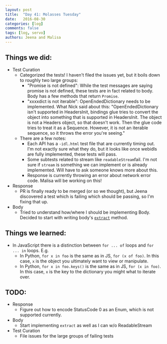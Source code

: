 ```yaml
---
layout: post
title:  "Day 41: Molasses Tuesday"
date:   2016-08-30
categories: [log]
comments: false
tags: [log, servo]
authors: Jeena and Malisa
---
```


## Things we did:
- Test Curation
    - Categorized the tests! I haven't filed the issues yet, but it boils down to roughly two large groups:
      - "Promise is not defined": While the test messages are saying promise is not defined, these tests are in fact related to body. Body has a few methods that return `Promise`.
      - "xxxxdict is not iterable": OpenEndedDictionary needs to be implemented. What Nick said about this: "OpenEndedDictionary isn't supported in HeadersInit, bindings glue tries to convert the object into something that is supported in HeadersInit. The object is not a Headers object, so that doesn't work. Then the glue code tries to treat it as a Sequence. However, it is not an iterable sequence, so it throws the error you're seeing."
    - There are a few notes:
      - Each API has a `-idl.html` test file that are currently timing out. I'm not exactly sure what they do, but it looks like once webidls are fully implemented, these tests will pass.
      - Some subtests related to stream like `readableStream`fail. I'm not sure if `stream` is something we can implement or is already implemented. Will have to ask someone knows more about this.
      - Response is currently throwing an error about network error code. Malisa will be working on this!
- Response
    - PR is finally ready to be merged (or so we thought), but Jeena discovered a test which is failing which should be passing, so I'm fixing that up.
- Body
    - Tried to understand how/where I should be implementing Body. Decided to start with writing body's [`extract`](https://fetch.spec.whatwg.org/#concept-bodyinit-extract) method.

## Things we learned:
- In JavaScript there is a distinction between `for ... of` loops and `for ... in` loops. E.g.
    - In Python, `for x in foo` is the same as in JS, `for (x of foo)`. In this case, `x` is the object you ultimately want to view or manipulate.
    - In Python, `for x in foo.keys()` is the same as in JS, `for (x in foo)`. In this case, `x` is the key to the dictionary you might what to iterate over.

## TODO:
- Response
    - Figure out how to encode StatusCode 0 as an Enum, which is not supported currently.
- Body
    - Start implementing `extract` as well as I can w/o ReadableStream
- Test Curation
    - File issues for the large groups of failing tests
